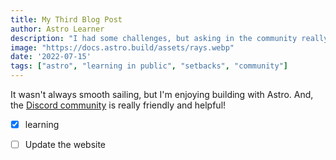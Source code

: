 ```yaml
---
title: My Third Blog Post
author: Astro Learner
description: "I had some challenges, but asking in the community really helped!"
image: "https://docs.astro.build/assets/rays.webp"
date: '2022-07-15'
tags: ["astro", "learning in public", "setbacks", "community"]
---
```

It wasn't always smooth sailing, but I'm enjoying building with Astro. And, the [Discord community](https://astro.build/chat) is really friendly and helpful!

- [x] learning
- [ ] Update the website


